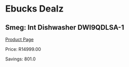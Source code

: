 
# Ebucks Dealz
## Smeg: Int Dishwasher DWI9QDLSA-1
[Product Page](https://www.ebucks.com/web/shop/productSelected.do?prodId=1183600673&catId=1196429345)

Price: R14999.00

Savings: 801.0


	